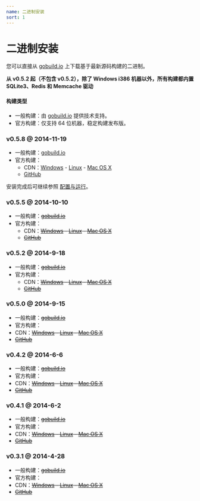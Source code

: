 ```yaml
---
name: 二进制安装
sort: 1
---
```


# 二进制安装

您可以直接从 [gobuild.io](http://gobuild.io/github.com/gogits/gogs) 上下载基于最新源码构建的二进制。

**从 v0.5.2 起（不包含 v0.5.2），除了 Windows i386 机器以外，所有构建都内置 SQLite3、Redis 和 Memcache 驱动**

#### 构建类型

- 一般构建：由 [gobuild.io](http://gobuild.io/github.com/gogits/gogs) 提供技术支持。
- 官方构建：仅支持 64 位机器，稳定构建发布版。

### v0.5.8 @ 2014-11-19

- 一般构建：[gobuild.io](http://gobuild.io/github.com/gogits/gogs?tag=tag:v0.5.8)
- 官方构建：
	- CDN：[Windows](http://gogs.dn.qbox.me/gogs_v0.5.8_windows_amd64.zip) - [Linux](http://gogs.dn.qbox.me/gogs_v0.5.8_linux_amd64.zip) - [Mac OS X](http://gogs.dn.qbox.me/gogs_v0.5.8_darwin_amd64.zip)
	- [GitHub](https://github.com/gogits/gogs/releases/tag/v0.5.8)

安装完成后可继续参照 [配置与运行](configuration_and_run.md)。

### v0.5.5 @ 2014-10-10

- 一般构建：~~[gobuild.io](http://gobuild.io/github.com/gogits/gogs?tag=tag:v0.5.5)~~
- 官方构建：
	- CDN：~~[Windows](http://gogs.dn.qbox.me/gogs_v0.5.5_windows_amd64.zip) - [Linux](http://gogs.dn.qbox.me/gogs_v0.5.5_linux_amd64.zip) - [Mac OS X](http://gogs.dn.qbox.me/gogs_v0.5.5_darwin_amd64.zip)~~
	- ~~[GitHub](https://github.com/gogits/gogs/releases/tag/v0.5.5)~~

### v0.5.2 @ 2014-9-18

- 一般构建：~~[gobuild.io](http://gobuild.io/github.com/gogits/gogs?tag=tag:v0.5.2)~~
- 官方构建：
	- CDN：~~[Windows](http://gogs.dn.qbox.me/gogs_v0.5.2_windows_amd64.zip) - [Linux](http://gogs.dn.qbox.me/gogs_v0.5.2_linux_amd64.zip) - [Mac OS X](http://gogs.dn.qbox.me/gogs_v0.5.2_darwin_amd64.zip)~~
	- ~~[GitHub](https://github.com/gogits/gogs/releases/tag/v0.5.2)~~

### v0.5.0 @ 2014-9-15

- 一般构建：~~[gobuild.io](http://gobuild.io/github.com/gogits/gogs?tag=tag:v0.5.0)~~
- 官方构建：
 - CDN：~~[Windows](http://gogs.dn.qbox.me/gogs_v0.5.0_windows_amd64.zip) - [Linux](http://gogs.dn.qbox.me/gogs_v0.5.0_linux_amd64.zip) - [Mac OS X](http://gogs.dn.qbox.me/gogs_v0.5.0_darwin_amd64.zip)~~
 - ~~[GitHub](https://github.com/gogits/gogs/releases/tag/v0.5.0)~~

### v0.4.2 @ 2014-6-6

- 一般构建：~~[gobuild.io](http://gobuild.io/github.com/gogits/gogs?tag=tag:v0.4.2)~~
- 官方构建：
 - CDN：~~[Windows](http://gogs.dn.qbox.me/gogs_v0.4.2_windows_amd64.zip) - [Linux](http://gogs.dn.qbox.me/gogs_v0.4.2_linux_amd64.zip) - [Mac OS X](http://gogs.dn.qbox.me/gogs_v0.4.2_darwin_amd64.zip)~~
 - ~~[GitHub](https://github.com/gogits/gogs/releases/tag/v0.4.2)~~

### v0.4.1 @ 2014-6-2

- 一般构建：~~[gobuild.io](http://gobuild.io/github.com/gogits/gogs?tag=tag:v0.4.1)~~
- 官方构建：
 - CDN：~~[Windows](http://gogs.dn.qbox.me/gogs_v0.4.1_windows_amd64.zip) - [Linux](http://gogs.dn.qbox.me/gogs_v0.4.1_linux_amd64.zip) - [Mac OS X](http://gogs.dn.qbox.me/gogs_v0.4.1_darwin_amd64.zip)~~
 - ~~[GitHub](https://github.com/gogits/gogs/releases/tag/v0.4.1)~~

### v0.3.1 @ 2014-4-28

- 一般构建：~~[gobuild.io](http://gobuild.io/github.com/gogits/gogs?tag=tag:v0.3.1)~~
- 官方构建：
 - CDN：~~[Windows](http://gogs.dn.qbox.me/gogs_v0.3.1_windows_amd64.zip) - [Linux](http://gogs.dn.qbox.me/gogs_v0.3.1_linux_amd64.zip) - [Mac OS X](http://gogs.dn.qbox.me/gogs_v0.3.1_darwin_amd64.zip)~~
 - ~~[GitHub](https://github.com/gogits/gogs/releases/tag/v0.3.1)~~

